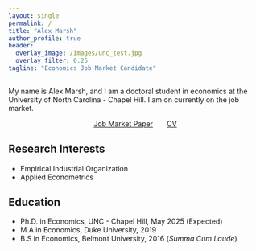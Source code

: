 ```yaml
---
layout: single
permalink: /
title: "Alex Marsh"
author_profile: true
header:
  overlay_image: /images/unc_test.jpg
  overlay_filter: 0.25
tagline: "Economics Job Market Candidate"
---
```


My name is Alex Marsh, and I am a doctoral student in economics at the University of North Carolina - Chapel Hill. I am on currently on the job market.

<center><a href="https://alexmarsh.io/files/GRRM-meme.avif" class="btn btn--primary btn--large">Job Market Paper</a> &nbsp; &nbsp; &nbsp; <a href="https://alexmarsh.io/files/AlexMarshCV.pdf" class="btn btn--primary btn--large">CV</a></center>

## Research Interests
- Empirical Industrial Organization
- Applied Econometrics

## Education
- Ph.D. in Economics, UNC - Chapel Hill, May 2025 (Expected)
- M.A in Economics, Duke University, 2019
- B.S in Economics, Belmont University, 2016 (*Summa Cum Laude*)